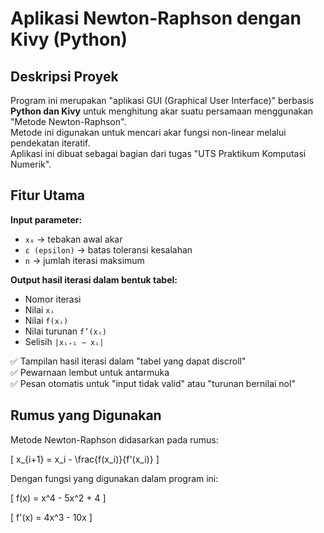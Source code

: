 # Aplikasi Newton-Raphson dengan Kivy (Python)

## Deskripsi Proyek  
Program ini merupakan "aplikasi GUI (Graphical User Interface)" berbasis **Python dan Kivy** untuk menghitung akar suatu persamaan menggunakan "Metode Newton-Raphson".  
Metode ini digunakan untuk mencari akar fungsi non-linear melalui pendekatan iteratif.  
Aplikasi ini dibuat sebagai bagian dari tugas "UTS Praktikum Komputasi Numerik".


## Fitur Utama  
  **Input parameter:**
- `x₀` → tebakan awal akar  
- `ε (epsilon)` → batas toleransi kesalahan  
- `n` → jumlah iterasi maksimum  

 **Output hasil iterasi dalam bentuk tabel:**
- Nomor iterasi  
- Nilai `xᵢ`  
- Nilai `f(xᵢ)`  
- Nilai turunan `f’(xᵢ)`  
- Selisih `|xᵢ₊₁ − xᵢ|`  

✅ Tampilan hasil iterasi dalam "tabel yang dapat discroll"  
✅ Pewarnaan lembut untuk antarmuka  
✅ Pesan otomatis untuk "input tidak valid" atau "turunan bernilai nol"


## Rumus yang Digunakan  
Metode Newton-Raphson didasarkan pada rumus:

\[
x_{i+1} = x_i - \frac{f(x_i)}{f'(x_i)}
\]

Dengan fungsi yang digunakan dalam program ini:

\[
f(x) = x^4 - 5x^2 + 4
\]

\[
f'(x) = 4x^3 - 10x
\]
